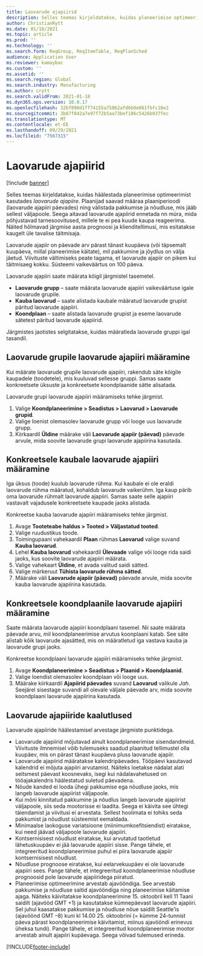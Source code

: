```yaml
---
title: Laovarude ajapiirid
description: Selles teemas kirjeldatakse, kuidas planeerimise optimeerimist kasutades häälestada laovarude ajapiire. Laovarude ajapiir näitab teie plaaniperioodi ja limiiti.
author: ChristianRytt
ms.date: 01/18/2021
ms.topic: article
ms.prod: ''
ms.technology: ''
ms.search.form: ReqGroup, ReqItemTable, ReqPlanSched
audience: Application User
ms.reviewer: kamaybac
ms.custom: ''
ms.assetid: ''
ms.search.region: Global
ms.search.industry: Manufacturing
ms.author: crytt
ms.search.validFrom: 2021-01-18
ms.dyn365.ops.version: 10.0.17
ms.openlocfilehash: 32bf890d1ff74155a75862afd6b0e861fbfc10e2
ms.sourcegitcommit: 3b87f042a7e97f72b5aa73bef186c5426b937fec
ms.translationtype: MT
ms.contentlocale: et-EE
ms.lasthandoff: 09/29/2021
ms.locfileid: "7567315"
---
```

# <a name="coverage-time-fences"></a>Laovarude ajapiirid

[!include [banner](../../includes/banner.md)]

Selles teemas kirjeldatakse, kuidas häälestada planeerimise optimeerimist kasutades *laovarude ajapiire*. Plaanijad saavad määraa plaaniperioodi (laovarude ajapiiri päevades) ning välistada pakkumise ja nõudluse, mis jääb sellest väljapoole. Seega aitavad laovarude ajapiirid ennetada nn müra, mida põhjustavad tarnesoovitused, millele te ei pea kuude kaupa reageerima. Näited hõlmavad järgmise aasta prognoosi ja klienditellimusi, mis esitatakse kaugelt üle tavalise täitmisaja.

Laovarude ajapiir on päevade arv pärast tänast kuupäeva (või täpsemalt kuupäeva, millal planeerimise käitate), mil pakkumine ja jõydlus on välja jäetud. Viivituste vältimiseks peate tagama, et laovarude ajapiir on pikem kui täitmisaeg kokku. Süsteemi vaikeväärtus on 100 päeva.

Laovarude ajapiiri saate määrata kõigil järgmistel tasemetel.

- **Laovarude grupp** – saate määrata laovarude ajapiiri vaikeväärtuse igale laovarude grupile.
- **Kauba laovarud** – saate alistada kaubale määratud laovarude grupist päritud laovarude ajapiiri.
- **Koondplaan** – saate alistada laovarude grupist ja eseme laovarude sätetest päritud laovarude ajapiirid.

Järgmistes jaotistes selgitatakse, kuidas määratleda laovarude gruppi igal tasandil.

## <a name="set-a-coverage-time-fence-for-a-coverage-group"></a>Laovarude grupile laovarude ajapiiri määramine

Kui määrate laovarude grupile laovarude ajapiiri, rakendub säte kõigile kaupadele (toodetele), mis kuuluvad sellesse gruppi. Samas saate konkreetsete üksuste ja konkreetsete koondplaanide sätte alisatada.

Laovarude grupi laovarude ajapiiri määramiseks tehke järgmist.

1. Valige **Koondplaneerimine \> Seadistus \> Laovarud \> Laovarude grupid**.
1. Valige loenist olemasolev laovarude grupp või looge uus laovarude grupp.
1. Kiirkaardil **Üldine** määrake väli **Laovarude ajapiir (päevad)** päevade arvule, mida soovite laovarude grupi laovarude ajapiirina kasutada.

## <a name="set-a-coverage-time-fence-for-a-specific-item"></a>Konkreetsele kaubale laovarude ajapiiri määramine

Iga üksus (toode) kuulub laovarude rühma. Kui kaubale ei ole eraldi laovarude rühma määratud, kohaldub laovarude vaikerühm. Iga kaup pärib oma laovarude rühmalt laovarude ajapiiri. Samas saate selle ajapiiri vastavalt vajadusele konkreetsete kaupade jaoks alistada.

Konkreetse kauba laovarude ajapiiri määramiseks tehke järgmist.

1. Avage **Tooteteabe haldus \> Tooted \> Väljastatud tooted**.
1. Valige ruudustikus toode.
1. Toimingupaani vahekaardil **Plaan** rühmas **Laovarud** valige suvand **Kauba laovarud**.
1. Lehel **Kauba laovarud** vahekaardil **Ülevaade** valige või looge rida saidi jaoks, kus soovite laovarude ajapiiri määrata.
1. Valige vahekaart **Üldine**, et avada valitud saidi sätted.
1. Valige märkeruut **Tühista laovarude rühma sätted**.
1. Määrake väli **Laovarude ajapiir (päevad)** päevade arvule, mida soovite kauba laovarude ajapiirina kasutada.

## <a name="set-a-coverage-time-fence-for-a-specific-master-plan"></a>Konkreetsele koondplaanile laovarude ajapiiri määramine

Saate määrata laovarude ajapiiri koondplaani tasemel. Nii saate määrata päevade arvu, mil koondplaneerimise arvutus koonplaani katab. See säte alistab kõik laovarude ajasätted, mis on määratletud iga vastava kauba ja laovarude grupi jaoks.

Konkreetse koondplaani laovarude ajapiiri määramiseks tehke järgmist.

1. Avage **Koondplaneerimine \> Seadistus \> Plaanid \> Koondplaanid**.
1. Valige loendist olemasolev koondplaan või looge uus.
1. Määrake kiirkaardil **Ajapiirid päevades** suvand **Laovarud** valikule *Jah*. Seejärel sisestage suvandi all olevale väljale päevade arv, mida soovite koondplaani laovarude ajapiirina kasutada.

## <a name="considerations-for-coverage-time-fences"></a>Laovarude ajapiiride kaalutlused

Laovarude ajapiiride häälestamisel arvestage järgmiste punktidega.

- Laovarude ajapiirid mõjutavad ainult koondplaneerimise sisendandmeid. Viivituste ilmnemisel võib tulemuseks saadud plaanitud tellimustel olla kuupäev, mis on pärast tänast kuupäeva pluss laovarude ajapiir.
- Laovarude ajapiirid määratakse kalendripäevades. Tööpäevi kasutavad kalendrid ei mõjuta ajapiiri arvutamist. Näiteks loetakse nädalat alati seitsmest päevast koosnevaks, isegi kui nädalavahetused on tööajakalendris häälestatud suletud päevadena.
- Nõude kanded ei looda ühegi pakkumise ega nõudluse jaoks, mis langeb laovarude ajapiirist väljapoole.
- Kui mõni kinnitatud pakkumine ja nõudlus langeb laovarude ajapiirist väljapoole, siis seda mootorisse ei laadita. Seega ei käivita see ühtegi täiendamist ja viivitusi ei arvestata. Sellest hoolimata ei tohiks seda pakkumist ja nõudlust süsteemist eemaldada.
- Minimaalse laokoguse variatsioone (miinimumkoefitsiendist) eiratakse, kui need jäävad väljapoole laovarude ajapiiri.
- Kontsernisisest nõudlust eiratakse, kui arvutatud taotletud lähetuskuupäev ei jää laovarude ajapiiri sisse. Pange tähele, et integreeritud koondplaneerimise puhul ei piira laovarude ajapiir kontsernisisest nõudlust.
- Nõudluse prognoose eiratakse, kui eelarvekuupäev ei ole laovarude ajapiiri sees. Pange tähele, et integreeritud koondplaneerimise nõudluse prognoosid pole laovarude ajapiiridega piiratud.
- Planeerimise optimeerimine arvestab ajavööndiga. See arvestab pakkumise ja nõudluse saitid ajavööndiga ning planeerimise käitamise ajaga. Näiteks käivitatakse koondplaneerimine 15. oktoobril kell 11 Taani saidilt (ajavööd GMT +1) ja kasutatakse kümnepäevast laovarude ajapiiri. Sel juhul kaasatakse pakkumise ja nõudluse nõue saidilt Seattle’is (ajavöönd GMT –8) kuni kl 14.00 25. oktoobrini (= kümme 24-tunnist päeva pärast koondplaneerimise käivitamist, miinus ajavööndi erinevus üheksa tundi). Pange tähele, et integreeritud koondplaneerimise mootor arvestab ainult ajapiiri kupäevaga. Seega võivad tulemused erineda.


[!INCLUDE[footer-include](../../../includes/footer-banner.md)]